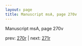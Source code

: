 ```yaml
---
layout: page
title: Manuscript msA, page 270v
---
```


Manuscript msA, page 270v

prev:  [270r](../270r) | next:  [271r](../271r)